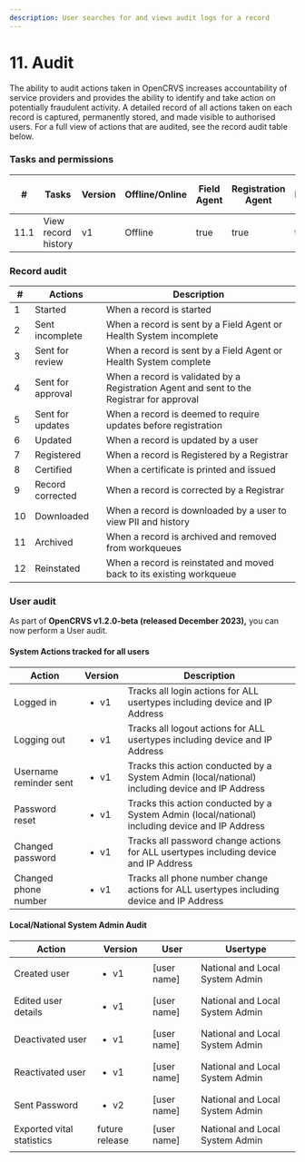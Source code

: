```yaml
---
description: User searches for and views audit logs for a record
---
```


# 11. Audit

The ability to audit actions taken in OpenCRVS increases accountability of service providers and provides the ability to identify and take action on potentially fraudulent activity. A detailed record of all actions taken on each record is captured, permanently stored, and made visible to authorised users. For a full view of actions that are audited, see the record audit table below.

### Tasks and permissions

<table><thead><tr><th>#</th><th>Tasks</th><th>Version</th><th>Offline/Online</th><th data-type="checkbox">Field Agent</th><th data-type="checkbox">Registration Agent</th><th data-type="checkbox">Registrar</th><th data-type="checkbox">National Registrar</th><th data-type="checkbox">Performance Manager</th><th data-type="checkbox">Local System Admin</th><th data-type="checkbox">National System Admin</th></tr></thead><tbody><tr><td>11.1</td><td>View record history</td><td>v1</td><td>Offline</td><td>true</td><td>true</td><td>true</td><td>true</td><td>false</td><td>false</td><td>false</td></tr></tbody></table>

### Record audit

| #  | Actions           | Description                                                                               |
| -- | ----------------- | ----------------------------------------------------------------------------------------- |
| 1  | Started           | When a record is started                                                                  |
| 2  | Sent incomplete   | When a record is sent by a Field Agent or Health System incomplete                        |
| 3  | Sent for review   | When a record is sent by a Field Agent or Health System complete                          |
| 4  | Sent for approval | When a record is validated by a Registration Agent and sent to the Registrar for approval |
| 5  | Sent for updates  | When a record is deemed to require updates before registration                            |
| 6  | Updated           | When a record is updated by a user                                                        |
| 7  | Registered        | When a record is Registered by a Registrar                                                |
| 8  | Certified         | When a certificate is printed and issued                                                  |
| 9  | Record corrected  | When a record is corrected by a Registrar                                                 |
| 10 | Downloaded        | When a record is downloaded by a user to view PII and history                             |
| 11 | Archived          | When a record is archived and removed from workqueues                                     |
| 12 | Reinstated        | When a record is reinstated and moved back to its existing workqueue                      |

### User audit

As part of **OpenCRVS v1.2.0-beta (released December 2023),** you can now perform a User audit.

#### System Actions tracked for all users

| Action                  | Version              | Description                                                                                     |
| ----------------------- | -------------------- | ----------------------------------------------------------------------------------------------- |
| Logged in               | <ul><li>v1</li></ul> | Tracks all login actions for ALL usertypes including device and IP Address                      |
| Logging out             | <ul><li>v1</li></ul> | Tracks all logout actions for ALL usertypes including device and IP Address                     |
| Username reminder sent  | <ul><li>v1</li></ul> | Tracks this action conducted by a System Admin (local/national) including device and IP Address |
| Password reset          | <ul><li>v1</li></ul> | Tracks this action conducted by a System Admin (local/national) including device and IP Address |
| Changed password        | <ul><li>v1</li></ul> | Tracks all password change actions for ALL usertypes including device and IP Address            |
| Changed phone number    | <ul><li>v1</li></ul> | Tracks all phone number change actions for ALL usertypes including device and IP Address        |

#### Local/National System Admin Audit

| Action                    | Version              | User          | Usertype                        |
| ------------------------- | -------------------- | ------------- | ------------------------------- |
| Created user              | <ul><li>v1</li></ul> | \[user name]  | National and Local System Admin |
| Edited user details       | <ul><li>v1</li></ul> | \[user name]  | National and Local System Admin |
| Deactivated user          | <ul><li>v1</li></ul> | \[user name]  | National and Local System Admin |
| Reactivated user          | <ul><li>v1</li></ul> | \[user name]  | National and Local System Admin |
| Sent Password             | <ul><li>v2</li></ul> | \[user name]  | National and Local System Admin |
| Exported vital statistics | future release       | \[user name]  | National and Local System Admin |
|                           |                      |               |                                 |
